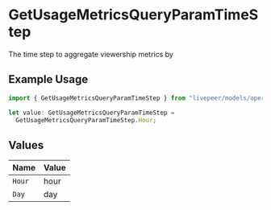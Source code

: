 # GetUsageMetricsQueryParamTimeStep

The time step to aggregate viewership metrics by


## Example Usage

```typescript
import { GetUsageMetricsQueryParamTimeStep } from "livepeer/models/operations";

let value: GetUsageMetricsQueryParamTimeStep =
  GetUsageMetricsQueryParamTimeStep.Hour;
```

## Values

| Name   | Value  |
| ------ | ------ |
| `Hour` | hour   |
| `Day`  | day    |